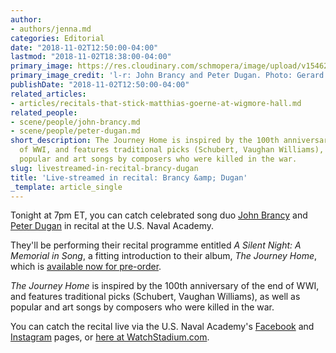 ```yaml
---
author:
- authors/jenna.md
categories: Editorial
date: "2018-11-02T12:50:00-04:00"
lastmod: "2018-11-02T18:38:00-04:00"
primary_image: https://res.cloudinary.com/schmopera/image/upload/v1546228080/media/2018/12/BrancyDugan.png
primary_image_credit: 'l-r: John Brancy and Peter Dugan. Photo: Gerard Collett.'
publishDate: "2018-11-02T12:50:00-04:00"
related_articles:
- articles/recitals-that-stick-matthias-goerne-at-wigmore-hall.md
related_people:
- scene/people/john-brancy.md
- scene/people/peter-dugan.md
short_description: The Journey Home is inspired by the 100th anniversary of the end
  of WWI, and features traditional picks (Schubert, Vaughan Williams), as well as
  popular and art songs by composers who were killed in the war.
slug: livestreamed-in-recital-brancy-dugan
title: 'Live-streamed in recital: Brancy &amp; Dugan'
_template: article_single
---
```

Tonight at 7pm ET, you can catch celebrated song duo [John Brancy](/scene/people/john-brancy/) and [Peter Dugan](/scene/people/peter-dugan/) in recital at the U.S. Naval Academy.

They'll be performing their recital programme entitled *A Silent Night: A Memorial in Song*, a fitting introduction to their album, *The Journey Home*, which is [available now for pre-order](https://www.johnbrancy.com/pre-order/).

*The Journey Home* is inspired by the 100th anniversary of the end of WWI, and features traditional picks (Schubert, Vaughan Williams), as well as popular and art songs by composers who were killed in the war.

You can catch the recital live via the U.S. Naval Academy's [Facebook](https://www.facebook.com/USNavalAcademy/) and [Instagram](https://www.instagram.com/usnavalacademy/) pages, or [here at WatchStadium.com](https://watchstadium.com/live/149710/).